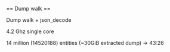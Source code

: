 == Dump walk ==

Dump walk + json_decode

4.2 Ghz single core

14 million (14520188) entities (~30GiB extracted dump) -> 43:26
